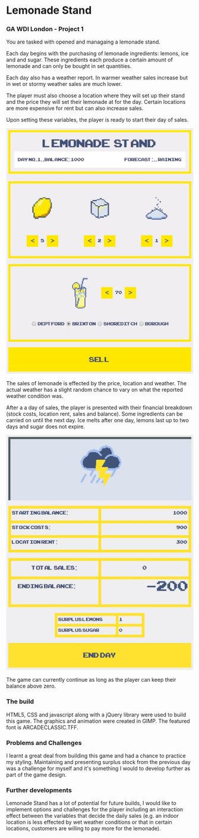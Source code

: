 # Lemonade Stand
### GA WDI London - Project 1

You are tasked with opened and managaing a lemonade stand.

Each day begins with the purchasing of lemonade ingredients: lemons, ice and and sugar. These ingredients each produce a certain amount of lemonade and can only be bought in set quantities.

Each day also has a weather report. In warmer weather sales increase but in wet or stormy weather sales are much lower.

The player must also choose a location where they will set up their stand and the price they will set their lemonade at for the day. Certain locations are more expensive for rent but can also increase sales.

Upon setting these variables, the player is ready to start their day of sales.


![alt text](https://github.com/martyjg/lemonade-stand/blob/master/Screen-Shot-Lemonade-1.jpg "Screen 1 for Lemonade Stand")


The sales of lemonade is effected by the price, location and weather. The actual weather has a slight random chance to vary on what the reported weather condition was.

After a a day of sales, the player is presented with their financial breakdown (stock costs, location rent, sales and balance). Some ingredients can be carried on until the next day. Ice melts after one day, lemons last up to two days and sugar does not expire.


![alt text](https://github.com/martyjg/lemonade-stand/blob/master/Screen-Shot-Lemonade-2.jpg "Screen 2 for Lemonade Stand")


The game can currently continue as long as the player can keep their balance above zero.


### The build

HTML5, CSS and javascript along with a jQuery library were used to build this game.
The graphics and animation were created in GIMP.
The featured font is ARCADECLASSIC.TFF.

### Problems and Challenges

I learnt a great deal from building this game and had a chance to practice my styling. Maintaining and presenting surplus stock from the previous day was a challenge for myself and it's something I would to develop further as part of the game design.


### Further developments

Lemonade Stand has a lot of potential for future builds, I would like to implement options and challenges for the player including an interaction effect between the variables that decide the daily sales (e.g. an indoor location is less effected by wet weather conditions or that in certain locations, customers are willing to pay more for the lemonade).
